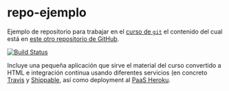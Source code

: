 repo-ejemplo
============

Ejemplo de repositorio para trabajar en el
[curso de `git`](http://cevug.ugr.es/git) el contenido del cual está
en
[este otro repositorio de GitHub](http://github.com/oslugr/curso-git). 

[![Build Status](https://travis-ci.org/oslugr/repo-ejemplo.svg?branch=master)](https://travis-ci.org/oslugr/repo-ejemplo)

Incluye una pequeña aplicación que sirve el material del curso
convertido a HTML e integración continua usando diferentes servicios
(en concreto [Travis](http://travis-ci.com) y [Shippable](http://shippable.com),
así como deployment al [PaaS Heroku](http://heroku.com).

